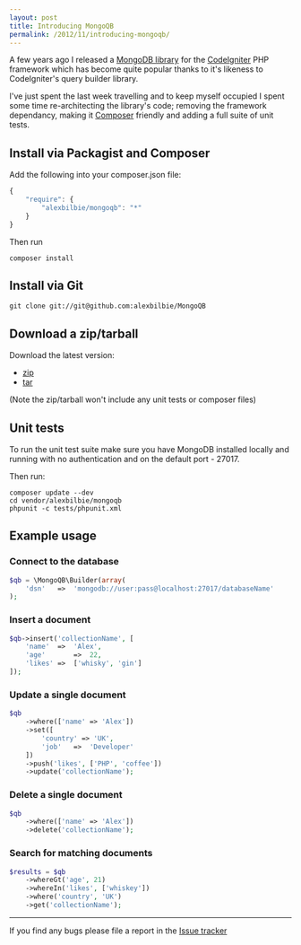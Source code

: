 ```yaml
---
layout: post
title: Introducing MongoQB
permalink: /2012/11/introducing-mongoqb/
---
```


A few years ago I released a [MongoDB library](https://github.com/alexbilbie/codeigniter-mongodb-library) for the [CodeIgniter](http://codeigniter.com/) PHP framework which has become quite popular thanks to it's likeness to CodeIgniter's query builder library.

I've just spent the last week travelling and to keep myself occupied I spent some time re-architecting the library's code; removing the framework dependancy, making it [Composer](http://getcomposer.org/) friendly and adding a full suite of unit tests.

## Install via Packagist and Composer

Add the following into your composer.json file:

```javascript
{
	"require": {
		"alexbilbie/mongoqb": "*"
	}
}
```

Then run

```shell
composer install
```

## Install via Git

```shell
git clone git://git@github.com:alexbilbie/MongoQB
```

## Download a zip/tarball

Download the latest version:

* [zip](https://github.com/alexbilbie/MongoQB/archive/master.zip)
* [tar](https://github.com/alexbilbie/MongoQB/archive/master.tar.gz)

(Note the zip/tarball won't include any unit tests or composer files)

## Unit tests

To run the unit test suite make sure you have MongoDB installed locally and running with no authentication and on the default port - 27017.

Then run:

```shell
composer update --dev
cd vendor/alexbilbie/mongoqb
phpunit -c tests/phpunit.xml
```

## Example usage

### Connect to the database

```php
$qb = \MongoQB\Builder(array(
	'dsn'	=>	'mongodb://user:pass@localhost:27017/databaseName'
);
```

### Insert a document

```php
$qb->insert('collectionName', [
	'name'	=>	'Alex',
	'age'		=>	22,
	'likes'	=>	['whisky', 'gin']
]);
```

### Update a single document

```php
$qb
	->where(['name' => 'Alex'])
	->set([
		'country' => 'UK',
		'job'	=>	'Developer'
	])
	->push('likes', ['PHP', 'coffee'])
	->update('collectionName');
```

### Delete a single document

```php
$qb
	->where(['name' => 'Alex'])
	->delete('collectionName');
```

### Search for matching documents

```php
$results = $qb
	->whereGt('age', 21)
	->whereIn('likes', ['whiskey'])
	->where('country', 'UK')
	->get('collectionName');
```
---

If you find any bugs please file a report in the [Issue tracker](https://github.com/alexbilbie/MongoQB/Issues)